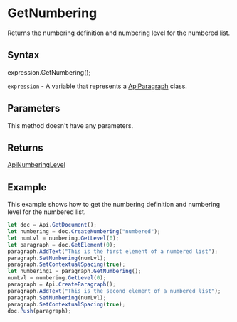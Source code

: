 # GetNumbering

Returns the numbering definition and numbering level for the numbered list.

## Syntax

expression.GetNumbering();

`expression` - A variable that represents a [ApiParagraph](../ApiParagraph.md) class.

## Parameters

This method doesn't have any parameters.

## Returns

[ApiNumberingLevel](../../ApiNumberingLevel/ApiNumberingLevel.md)

## Example

This example shows how to get the numbering definition and numbering level for the numbered list.

```javascript
let doc = Api.GetDocument();
let numbering = doc.CreateNumbering("numbered");
let numLvl = numbering.GetLevel(0);
let paragraph = doc.GetElement(0);
paragraph.AddText("This is the first element of a numbered list");
paragraph.SetNumbering(numLvl);
paragraph.SetContextualSpacing(true);
let numbering1 = paragraph.GetNumbering();
numLvl = numbering.GetLevel(0);
paragraph = Api.CreateParagraph();
paragraph.AddText("This is the second element of a numbered list");
paragraph.SetNumbering(numLvl);
paragraph.SetContextualSpacing(true);
doc.Push(paragraph);
```
